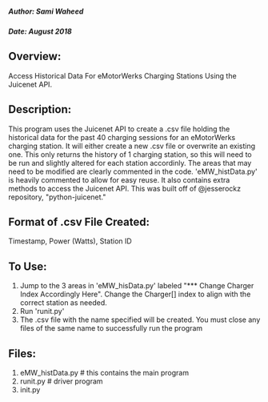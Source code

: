 ##### Author: Sami Waheed
##### Date: August 2018

## Overview:
Access Historical Data For eMotorWerks Charging Stations Using the Juicenet API. 


## Description:
This program uses the Juicenet API to create a .csv file holding the historical data for the past 40 charging
sessions for an eMotorWerks charging station. It will either create a new .csv file or overwrite an existing one.
This only returns the history of 1 charging station, so this will need to be run and slightly altered for each
station accordinly. The areas that may need to be modified are clearly commented in the code. 'eMW_histData.py' is heavily commented
to allow for easy reuse. It also contains extra methods to access the Juicenet API. This was built off of @jesserockz repository, "python-juicenet." 


## Format of .csv File Created:
Timestamp, Power (Watts), Station ID

## To Use:
1. Jump to the 3 areas in 'eMW_hisData.py' labeled "*** Change Charger Index Accordingly Here". Change the Charger[] index to align with the correct station as needed.
2. Run 'runit.py'
3. The .csv file with the name specified will be created. You must close any files of the same name to successfully run the program


## Files:
1. eMW_histData.py # this contains the main program
2. runit.py        # driver program
3. init.py         
